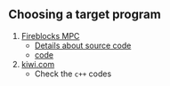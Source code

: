 ## Choosing a target program

1. [Fireblocks MPC](https://hackerone.com/fireblocks_mpc?type=team)
    - [Details about source code](https://www.fireblocks.com/blog/fireblocks-mpc-cmp-code-is-open-source/)
    - [code](https://github.com/fireblocks/mpc-lib/blob/main/README.md)
2. [kiwi.com](https://github.com/kiwicom?q=&type=all&language=c%2B%2B&sort=)
    - Check the `c++` codes
